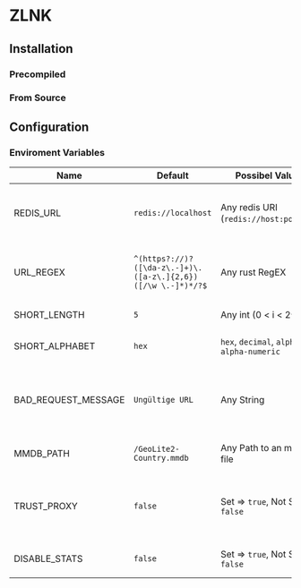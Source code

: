 # ZLNK

## Installation
### Precompiled

### From Source

## Configuration
### Enviroment Variables
|Name|Default|Possibel Values|Description|
|----|-------|---------------|-----------|
|REDIS_URL|`redis://localhost`|Any redis URI (`redis://host:port/db`)|The URI of the redis instance zlnk should use|
|URL_REGEX|`^(https?://)?([\da-z\.-]+)\.([a-z\.]{2,6})([/\w \.-]*)*/?$`|Any rust RegEX|Only URLs that match this regex can be shortend|
|SHORT_LENGTH|`5`|Any int (0 < i < 2^64)|Length of an short url|
|SHORT_ALPHABET|`hex`|`hex`, `decimal`, `alpha`, `alpha-numeric`|Alphabet used in short urls|
|BAD_REQUEST_MESSAGE|`Ungültige URL`|Any String|Error message if submitted url does not matches the regex|
|MMDB_PATH|`/GeoLite2-Country.mmdb`|Any Path to an mmdb file|Path to the mmdb file used for |
|TRUST_PROXY|`false`|Set => `true`, Not Set => `false`|If set the `X-Forwarded-For` header value is used as request ip|
|DISABLE_STATS|`false`|Set => `true`, Not Set => `false`|If set no stats are collected|
